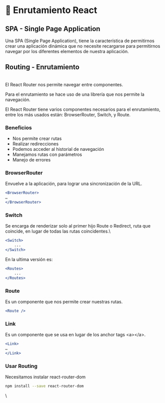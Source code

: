 # 📍 Enrutamiento React

## SPA - Single Page Application

Una SPA (Single Page Application), tiene la característica de permitirnos crear una aplicación dinámica que no necesite recargarse para permitirnos navegar por los diferentes elementos de nuestra aplicación.

## Routing - Enrutamiento

\
El React Router nos permite navegar entre componentes.

Para el enrutamiento se hace uso de una librería que nos permite la navegación.

El React Router tiene varios componentes necesarios para el enrutamiento, entre los más usados están: BrowserRouter, Switch, y Route.

### Beneficios

* Nos permite crear rutas
* Realizar redirecciones
* Podemos acceder al historial de navegación
* Manejamos rutas con parámetros
* Manejo de errores

### BrowserRouter

Envuelve a la aplicación, para lograr una sincronización de la URL.

```jsx
<BrowserRouter>
…
</BrowserRouter>
```

### Switch

Se encarga de renderizar solo al primer hijo Route o Redirect, ruta que coincide, en lugar de todas las rutas coincidentes.\


```jsx
<Switch>
    ...
</Switch>
```

En la ultima versión es:



```jsx
<Routes>
    ...
</Routes>
```

### Route

Es un componente que nos permite crear nuestras rutas.

```jsx
<Route />
```

### Link

Es un componente que se usa en lugar de los anchor tags \<a>\</a>.

```jsx
<Link>
…
</Link>
```

### Usar Routing

Necesitamos instalar react-router-dom

```sh
npm install --save react-router-dom
```

\
